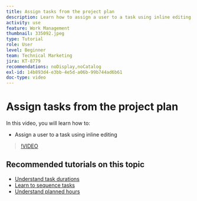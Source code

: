 ```yaml
---
title: Assign tasks from the project plan
description: Learn how to assign a user to a task using inline editing in a [!DNL  Workfront] project.
activity: use
feature: Work Management
thumbnail: 335092.jpeg
type: Tutorial
role: User
level: Beginner
team: Technical Marketing
jira: KT-8779
recommendations: noDisplay,noCatalog
exl-id: 14b893d4-e3bb-4e5d-a06b-99b744ad6b61
doc-type: video
---
```

# Assign tasks from the project plan

In this video, you will learn how to:

* Assign a user to a task using inline editing

>[!VIDEO](https://video.tv.adobe.com/v/335092/?quality=12&learn=on)

<!---
learn more urls:
Notifications: Information about work assigned to me
Assign tasks
Personal time overview
Make smart assignments
Modify multiple user assignments in a task list
--->

## Recommended tutorials on this topic

* [Understand task durations](https://experienceleague.adobe.com/en/docs/workfront-learn/tutorials-workfront/manage-work/tasks/understand-task-durations)
* [Learn to sequence tasks](https://experienceleague.adobe.com/en/docs/workfront-learn/tutorials-workfront/manage-work/tasks/learn-to-sequence-tasks)
* [Understand planned hours](https://experienceleague.adobe.com/en/docs/workfront-learn/tutorials-workfront/manage-work/tasks/understand-planned-hours)

